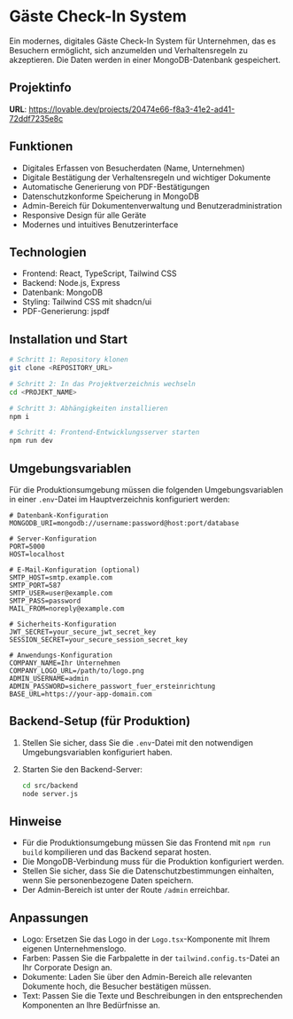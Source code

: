 
# Gäste Check-In System

Ein modernes, digitales Gäste Check-In System für Unternehmen, das es Besuchern ermöglicht, sich anzumelden und Verhaltensregeln zu akzeptieren. Die Daten werden in einer MongoDB-Datenbank gespeichert.

## Projektinfo

**URL**: https://lovable.dev/projects/20474e66-f8a3-41e2-ad41-72ddf7235e8c

## Funktionen

- Digitales Erfassen von Besucherdaten (Name, Unternehmen)
- Digitale Bestätigung der Verhaltensregeln und wichtiger Dokumente
- Automatische Generierung von PDF-Bestätigungen
- Datenschutzkonforme Speicherung in MongoDB
- Admin-Bereich für Dokumentenverwaltung und Benutzeradministration
- Responsive Design für alle Geräte
- Modernes und intuitives Benutzerinterface

## Technologien

- Frontend: React, TypeScript, Tailwind CSS
- Backend: Node.js, Express
- Datenbank: MongoDB
- Styling: Tailwind CSS mit shadcn/ui
- PDF-Generierung: jspdf

## Installation und Start

```sh
# Schritt 1: Repository klonen
git clone <REPOSITORY_URL>

# Schritt 2: In das Projektverzeichnis wechseln
cd <PROJEKT_NAME>

# Schritt 3: Abhängigkeiten installieren
npm i

# Schritt 4: Frontend-Entwicklungsserver starten
npm run dev
```

## Umgebungsvariablen

Für die Produktionsumgebung müssen die folgenden Umgebungsvariablen in einer `.env`-Datei im Hauptverzeichnis konfiguriert werden:

```
# Datenbank-Konfiguration
MONGODB_URI=mongodb://username:password@host:port/database

# Server-Konfiguration
PORT=5000
HOST=localhost

# E-Mail-Konfiguration (optional)
SMTP_HOST=smtp.example.com
SMTP_PORT=587
SMTP_USER=user@example.com
SMTP_PASS=password
MAIL_FROM=noreply@example.com

# Sicherheits-Konfiguration
JWT_SECRET=your_secure_jwt_secret_key
SESSION_SECRET=your_secure_session_secret_key

# Anwendungs-Konfiguration
COMPANY_NAME=Ihr Unternehmen
COMPANY_LOGO_URL=/path/to/logo.png
ADMIN_USERNAME=admin
ADMIN_PASSWORD=sichere_passwort_fuer_ersteinrichtung
BASE_URL=https://your-app-domain.com
```

## Backend-Setup (für Produktion)

1. Stellen Sie sicher, dass Sie die `.env`-Datei mit den notwendigen Umgebungsvariablen konfiguriert haben.

2. Starten Sie den Backend-Server:
   ```sh
   cd src/backend
   node server.js
   ```

## Hinweise

- Für die Produktionsumgebung müssen Sie das Frontend mit `npm run build` kompilieren und das Backend separat hosten.
- Die MongoDB-Verbindung muss für die Produktion konfiguriert werden.
- Stellen Sie sicher, dass Sie die Datenschutzbestimmungen einhalten, wenn Sie personenbezogene Daten speichern.
- Der Admin-Bereich ist unter der Route `/admin` erreichbar.

## Anpassungen

- Logo: Ersetzen Sie das Logo in der `Logo.tsx`-Komponente mit Ihrem eigenen Unternehmenslogo.
- Farben: Passen Sie die Farbpalette in der `tailwind.config.ts`-Datei an Ihr Corporate Design an.
- Dokumente: Laden Sie über den Admin-Bereich alle relevanten Dokumente hoch, die Besucher bestätigen müssen.
- Text: Passen Sie die Texte und Beschreibungen in den entsprechenden Komponenten an Ihre Bedürfnisse an.
